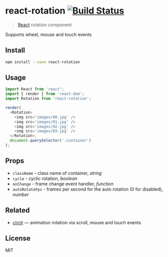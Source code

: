 # react-rotation [![Build Status][travis-image]][travis-url]

> [React][react] rotation component

Supports wheel, mouse and touch events

## Install

```sh
npm install --save react-rotation
```

## Usage

```js
import React from 'react';
import { render } from 'react-dom';
import Rotation from 'react-rotation';

render(
  <Rotation>
    <img src='images/00.jpg' />
    <img src='images/01.jpg' />
    <img src='images/02.jpg' />
    <img src='images/03.jpg' />
  </Rotation>,
  document.querySelector('.container')
);
```

## Props

* `className` - class name of container, *string*
* `cycle` - cyclic rotation, *boolean*
* `onChange` - frame change event handler, *function*
* `autoRotateFps` - frames per second for the auto rotation (0 for disabled), *number*

## Related

* [circlr][circlr] — animation rotation via scroll, mouse and touch events

## License

MIT

[travis-url]: https://travis-ci.org/andrepolischuk/react-rotation
[travis-image]: https://travis-ci.org/andrepolischuk/react-rotation.svg?branch=master

[react]: https://github.com/facebook/react
[circlr]: https://github.com/andrepolischuk/circlr
